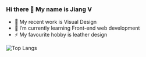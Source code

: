 ### Hi there 👋 My name is Jiang V

<!--
**viccjiang/viccjiang** is a ✨ _special_ ✨ repository because its `README.md` (this file) appears on your GitHub profile.

Here are some ideas to get you started:

- 🔭 I’m currently working on ...
- 🌱 I’m currently learning ...
- 👯 I’m looking to collaborate on ...
- 🤔 I’m looking for help with ...
- 💬 Ask me about ...
- 📫 How to reach me: ...
- 😄 Pronouns: ...
- ⚡ Fun fact: ...
-->

- 🔭 My recent work is Visual Design
- 🌱 I’m currently learning Front-end web development
- ⚡ My favourite hobby is leather design


![Top Langs](https://github-readme-stats.vercel.app/api/top-langs/?username=viccjiang&layout=compact&theme=vue-dark)


